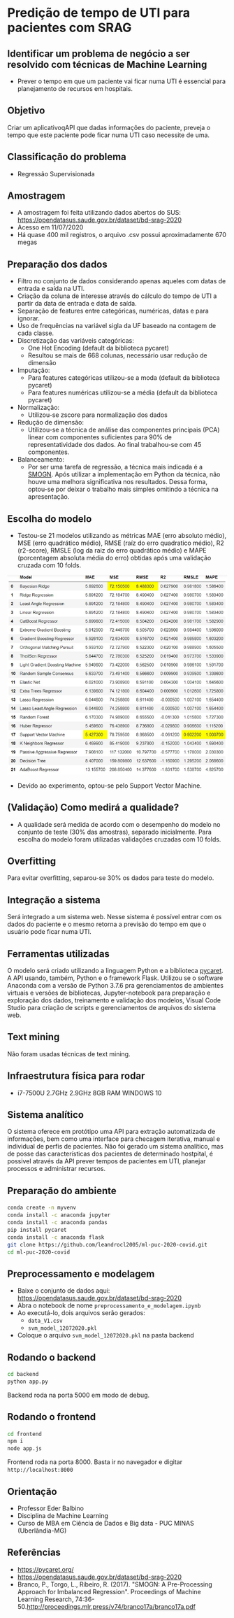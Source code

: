# Predição de tempo de UTI para pacientes com SRAG

## Identificar um problema de negócio a ser resolvido com técnicas de Machine Learning
- Prever o tempo em que um paciente vai ficar numa UTI é essencial para planejamento de recursos em hospitais. 

## Objetivo
Criar um aplicativoqAPI que dadas informações do paciente, preveja o tempo que este paciente pode ficar numa UTI caso necessite de uma.

## Classificação do problema
- Regressão Supervisionada 

## Amostragem
- A amostragem foi feita utilizando dados abertos do SUS: https://opendatasus.saude.gov.br/dataset/bd-srag-2020
- Acesso em 11/07/2020
- Há quase 400 mil registros, o arquivo .csv possui aproximadamente 670 megas

## Preparação dos dados
- Filtro no conjunto de dados considerando apenas aqueles com datas de entrada e saída na UTI.
- Criação da coluna de interesse através do cálculo do tempo de UTI a partir da data de entrada e data de saída.
- Separação de features entre categóricas, numéricas, datas e para ignorar.
- Uso de frequências na variável sigla da UF baseado na contagem de cada classe.
- Discretização das variáveis categóricas:
    - One Hot Encoding (default da biblioteca pycaret)
    - Resultou se mais de 668 colunas, necessário usar redução de dimensão  
- Imputação:
    - Para features categóricas utilizou-se a moda (default da biblioteca pycaret)
    - Para features numéricas utilizou-se a média (default da biblioteca pycaret)
- Normalização:
    - Utilizou-se zscore para normalização dos dados
- Redução de dimensão:
    - Utilizou-se a técnica de análise das componentes principais (PCA) linear com componentes suficientes para 90% de representatividade dos dados. Ao final trabalhou-se com 45 componentes.
- Balanceamento:
    - Por ser uma tarefa de regressão, a técnica mais indicada é a [SMOGN](http://proceedings.mlr.press/v74/branco17a/branco17a.pdf). Após utilizar a implementação em Python da técnica, não houve uma melhora significativa nos resultados. Dessa forma, optou-se por deixar o trabalho mais simples omitindo a técnica na apresentação.

## Escolha do modelo
- Testou-se 21 modelos utilizando as métricas MAE (erro absoluto médio), MSE (erro quadrático médio), RMSE (raíz do erro quadratico médio),	R2 (r2-score), RMSLE (log da raiz do erro quadrático médio) e MAPE (porcentagem absoluta média do erro) obtidas após uma validação cruzada com 10 folds.

![](/assets/escolha_modelo.jpg)

- Devido ao experimento, optou-se pelo Support Vector Machine.


## (Validação) Como medirá a qualidade?
- A qualidade será medida de acordo com o desempenho do modelo no conjunto de teste (30% das amostras), separado inicialmente. Para escolha do modelo foram utilizadas validações cruzadas com 10 folds.

## Overfitting
Para evitar overfitting, separou-se 30% os dados para teste do modelo.

## Integração a sistema
Será integrado a um sistema web. Nesse sistema é possível entrar com os dados do paciente e o mesmo retorna a previsão do tempo em que o usuário pode ficar numa UTI.

## Ferramentas utilizadas
O modelo será criado utilizando a linguagem Python e a biblioteca [pycaret](https://pycaret.org/). A API usando, também, Python e o framework Flask. Utilizou se o software Anaconda com a versão de Python 3.7.6 pra gerenciamentos de ambientes virtuais e versões de bibliotecas, Jupyter-notebook para preparação e exploração dos dados, treinamento e validação dos modelos, Visual Code Studio para criação de scripts e gerenciamentos de arquivos do sistema web.

## Text mining 
Não foram usadas técnicas de text mining. 

## Infraestrutura física para rodar
- i7-7500U 2.7GHz 2.9GHz 8GB RAM WINDOWS 10

## Sistema analítico
O sistema oferece em protótipo uma API para extração automatizada de informações, bem como uma interface para checagem iterativa, manual e individual de perfis de pacientes. Não foi gerado um sistema analítico, mas de posse das características dos pacientes de determinado hostpital, é possivel através da API prever tempos de pacientes em UTI, planejar processos e administrar recursos.

## Preparação do ambiente
```bash
conda create -n myvenv
conda install -c anaconda jupyter
conda install -c anaconda pandas
pip install pycaret
conda install -c anaconda flask
git clone https://github.com/leandrocl2005/ml-puc-2020-covid.git
cd ml-puc-2020-covid
```

## Preprocessamento e modelagem
- Baixe o conjunto de dados aqui: https://opendatasus.saude.gov.br/dataset/bd-srag-2020
- Abra o notebook de nome `preprocessamento_e_modelagem.ipynb`
- Ao executá-lo, dois arquivos serão gerados:
    - `data_V1.csv`
    - `svm_model_12072020.pkl`
- Coloque o arquivo `svm_model_12072020.pkl` na pasta backend

## Rodando o backend
```bash
cd backend
python app.py
``` 
Backend roda na porta 5000 em modo de debug.

## Rodando o frontend
```bash
cd frontend
npm i
node app.js
``` 
Frontend roda na porta 8000. Basta ir no navegador e digitar `http://localhost:8000`

## Orientação
- Professor Eder Balbino
- Disciplina de Machine Learning
- Curso de MBA em Ciência de Dados e Big data - PUC MINAS (Uberlândia-MG)

## Referências
- https://pycaret.org/
- https://opendatasus.saude.gov.br/dataset/bd-srag-2020
- Branco, P., Torgo, L., Ribeiro, R. (2017). "SMOGN: A Pre-Processing Approach for Imbalanced Regression". Proceedings of Machine Learning Research, 74:36-50.http://proceedings.mlr.press/v74/branco17a/branco17a.pdf


